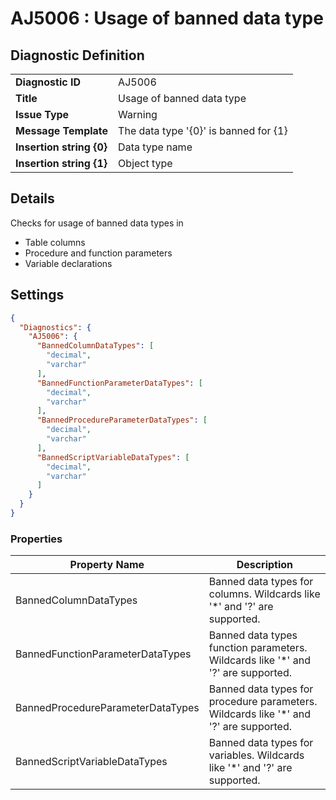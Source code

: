 # AJ5006 : Usage of banned data type

## Diagnostic Definition

<table>
  <tr>
    <td class="header"><b>Diagnostic ID</b></td>
    <td>AJ5006</td>
  </tr>
  <tr>
    <td class="header"><b>Title</b></td>
    <td>Usage of banned data type</td>
  </tr>
  <tr>
    <td class="header"><b>Issue Type</b></td>
    <td>Warning</td>
  </tr>
  <tr>
    <td class="header"><b>Message Template</b></td>
    <td>The data type '{0}' is banned for {1}</td>
  </tr>
    <tr>
    <td class="header"><b>Insertion string {0}</b></td>
    <td>Data type name</td>
  </tr>
  <tr>
    <td class="header"><b>Insertion string {1}</b></td>
    <td>Object type</td>
  </tr>

</table>

## Details

Checks for usage of banned data types in

- Table columns
- Procedure and function parameters
- Variable declarations


## Settings

```json
{
  "Diagnostics": {
    "AJ5006": {
      "BannedColumnDataTypes": [
        "decimal",
        "varchar"
      ],
      "BannedFunctionParameterDataTypes": [
        "decimal",
        "varchar"
      ],
      "BannedProcedureParameterDataTypes": [
        "decimal",
        "varchar"
      ],
      "BannedScriptVariableDataTypes": [
        "decimal",
        "varchar"
      ]
    }
  }
}
```


### Properties

| Property Name                     | Description                                                                           |
|-----------------------------------|---------------------------------------------------------------------------------------|
| BannedColumnDataTypes             | Banned data types for columns. Wildcards like '*' and '?' are supported.              |
| BannedFunctionParameterDataTypes  | Banned data types function parameters. Wildcards like '*' and '?' are supported.      |
| BannedProcedureParameterDataTypes | Banned data types for procedure parameters. Wildcards like '*' and '?' are supported. |
| BannedScriptVariableDataTypes     | Banned data types for variables. Wildcards like '*' and '?' are supported.            |


